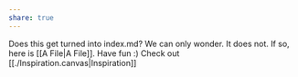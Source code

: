 ```yaml
---
share: true
---
```


Does this get turned into index.md? We can only wonder.
It does not.
If so, here is [[A File|A File]]. Have fun :)
Check out [[./Inspiration.canvas|Inspiration]]